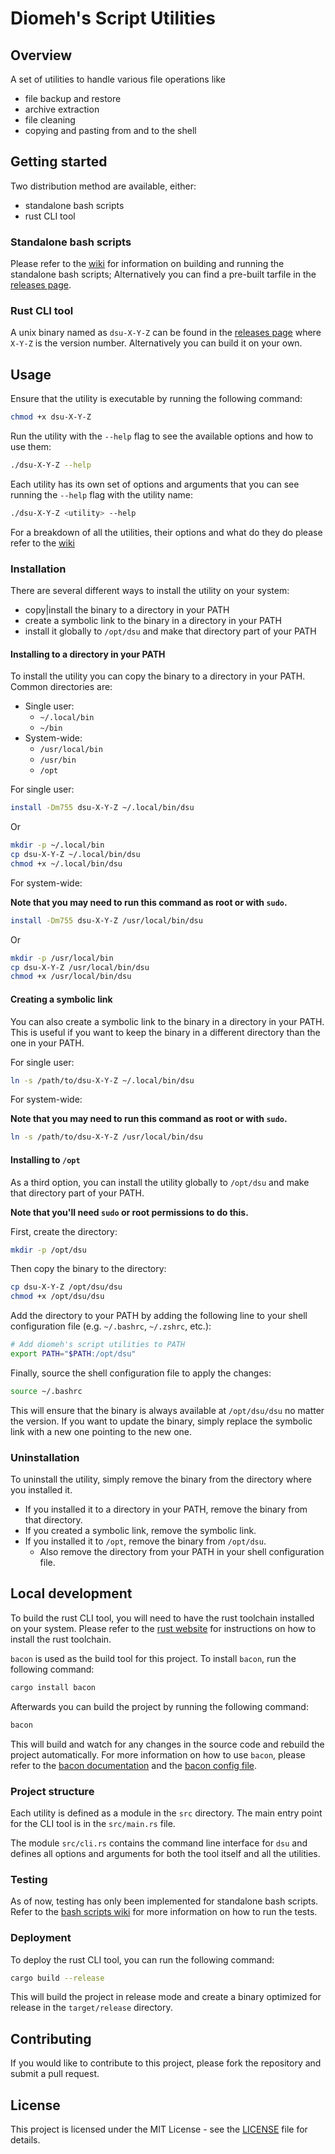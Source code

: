 # Diomeh's Script Utilities

## Overview
A set of utilities to handle various file operations like
- file backup and restore
- archive extraction 
- file cleaning
- copying and pasting from and to the shell

## Getting started

Two distribution method are available, either: 

- standalone bash scripts
- rust CLI tool

### Standalone bash scripts

Please refer to the [wiki](https://github.com/Diomeh/shell-scripts/wiki/Standalone-bash-scripts)
for information on building and running the standalone bash scripts;
Alternatively you can find a pre-built tarfile in the [releases page](https://github.com/Diomeh/shell-scripts/releases/latest).

### Rust CLI tool

A unix binary named as `dsu-X-Y-Z` can be found in the [releases page](https://github.com/Diomeh/shell-scripts/releases/latest)
where `X-Y-Z` is the version number. Alternatively you can build it on your own.

## Usage

Ensure that the utility is executable by running the following command:
```bash
chmod +x dsu-X-Y-Z
```

Run the utility with the `--help` flag to see the available options and how to use them:
```bash
./dsu-X-Y-Z --help
```  

Each utility has its own set of options and arguments that you can see running the `--help` flag with the utility name:
```bash
./dsu-X-Y-Z <utility> --help
```

For a breakdown of all the utilities, their options and what do they do please refer to the [wiki](https://github.com/Diomeh/shell-scripts/wiki)

### Installation

There are several different ways to install the utility on your system:
- copy|install the binary to a directory in your PATH
- create a symbolic link to the binary in a directory in your PATH
- install it globally to `/opt/dsu` and make that directory part of your PATH 

#### Installing to a directory in your PATH

To install the utility you can copy the binary to a directory in your PATH. Common directories are:
- Single user:
  - `~/.local/bin`
  - `~/bin`
- System-wide:
  - `/usr/local/bin`
  - `/usr/bin`
  - `/opt`

For single user:
```bash
install -Dm755 dsu-X-Y-Z ~/.local/bin/dsu
```
Or
```bash
mkdir -p ~/.local/bin
cp dsu-X-Y-Z ~/.local/bin/dsu
chmod +x ~/.local/bin/dsu
```

For system-wide:

**Note that you may need to run this command as root or with `sudo`.**
```bash
install -Dm755 dsu-X-Y-Z /usr/local/bin/dsu
```
Or
```bash
mkdir -p /usr/local/bin
cp dsu-X-Y-Z /usr/local/bin/dsu
chmod +x /usr/local/bin/dsu
```

#### Creating a symbolic link

You can also create a symbolic link to the binary in a directory in your PATH. 
This is useful if you want to keep the binary in a different directory than the one in your PATH.

For single user:
```bash
ln -s /path/to/dsu-X-Y-Z ~/.local/bin/dsu
```

For system-wide:

**Note that you may need to run this command as root or with `sudo`.**
```bash
ln -s /path/to/dsu-X-Y-Z /usr/local/bin/dsu
```

#### Installing to `/opt`

As a third option, you can install the utility globally to `/opt/dsu` and make that directory part of your PATH.

**Note that you'll need `sudo` or root permissions to do this.**

First, create the directory:
```bash
mkdir -p /opt/dsu
```

Then copy the binary to the directory:
```bash
cp dsu-X-Y-Z /opt/dsu/dsu
chmod +x /opt/dsu/dsu
```

Add the directory to your PATH by adding the following line to your shell configuration file (e.g. `~/.bashrc`, `~/.zshrc`, etc.):
```bash
# Add diomeh's script utilities to PATH
export PATH="$PATH:/opt/dsu"
```

Finally, source the shell configuration file to apply the changes:
```bash
source ~/.bashrc
```

This will ensure that the binary is always available at `/opt/dsu/dsu` no matter the version. 
If you want to update the binary, simply replace the symbolic link with a new one pointing to the new one.

### Uninstallation

To uninstall the utility, simply remove the binary from the directory where you installed it.
- If you installed it to a directory in your PATH, remove the binary from that directory.
- If you created a symbolic link, remove the symbolic link.
- If you installed it to `/opt`, remove the binary from `/opt/dsu`.
  - Also remove the directory from your PATH in your shell configuration file.

## Local development

To build the rust CLI tool, you will need to have the rust toolchain installed on your system.
Please refer to the [rust website](https://www.rust-lang.org/tools/install) for instructions on how to install the rust toolchain.

`bacon` is used as the build tool for this project. To install `bacon`, run the following command:
```bash
cargo install bacon
```

Afterwards you can build the project by running the following command:
```bash
bacon
```

This will build and watch for any changes in the source code and rebuild the project automatically.
For more information on how to use `bacon`, please refer to the [bacon documentation](https://dystroy.org/bacon/)
and the [bacon config file](./bacon.toml).

### Project structure

Each utility is defined as a module in the `src` directory. 
The main entry point for the CLI tool is in the `src/main.rs` file.

The module `src/cli.rs` contains the command line interface for `dsu` and defines 
all options and arguments for both the tool itself and all the utilities.

### Testing

As of now, testing has only been implemented for standalone bash scripts.
Refer to the [bash scripts wiki](https://github.com/Diomeh/shell-scripts/wiki/Standalone-bash-scripts) 
for more information on how to run the tests.

### Deployment

To deploy the rust CLI tool, you can run the following command:
```bash
cargo build --release
```

This will build the project in release mode and create a binary optimized for release in the `target/release` directory.

## Contributing

If you would like to contribute to this project, please fork the repository and submit a pull request.

## License

This project is licensed under the MIT License - see the [LICENSE](./LICENSE) file for details.
